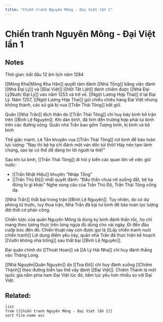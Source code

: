 ```yaml
---
title: "Chiến tranh Nguyên Mông - Đại Việt lần 1"
---
```

# Chiến tranh Nguyên Mông - Đại Việt lần 1

## Notes
Thời gian: bắt đầu 12 âm lịch năm 1284

[[Mông Kha|Mông Kha Hãn]] quyết tâm đánh [[Nhà Tống]] bằng việc đánh [[Nhà Đại Lý]] và [[Đại Việt]]
[[Hốt Tất Liệt]] đánh chiếm được [[Nhà Đại Lý|Nước Đại Lý]] vào năm 1253 và trở về. [[Ngột Lương Hợp Thai]] ở lại Đại Lý.
Năm 1257, [[Ngột Lương Hợp Thai]] gửi chiếu chiêu hàng Đại Việt nhưng không thành, các sử giả bị vua [[Trần Thái Tông]] bắt giữ.

Quân [[Nhà Trần]] đích thân do [[Trần Thái Tông]] chỉ huy bày binh bố trận trên [[Bình Lệ Nguyên]]. Khi dàn binh, đã tính đến trường hợp phải lui binh trên các đường sông. Quân nhà Trần bao gồm Tượng binh, kị binh và bộ binh

Thế giặc mạnh, Lê Tần khuyên vua [[Trần Thái Tông]] rút binh để bảo toàn lực lượng: "Nay thì bệ hạ chỉ đánh một ván dốc túi thôi! Hãy nên tạm lánh chúng, sao lại có thể dễ dàng tin lời người ta thế!"

Sau khi lui binh, [[Trần Thái Tông]] đi hỏi ý kiến các quan lớn về việc giữ nước:
- [[Trần Nhật Hiệu]] khuyên "Nhập Tống"
- [[Trần Thủ Độ]] nhất quyết đánh: "Đầu thần chưa rơi xuống đất, bệ hạ đừng lo gì khác"
Nghe xong câu của Trần Thủ Độ, Trần Thái Tông vững dạ.

[[Nhà Trần]] thất bại trong trận [[Bình Lệ Nguyên]]. Tuy nhiên, do có dự phòng từ trước, tuy thua trận, Nhà Trần đã kịp lui binh để bảo toàn lực lượng đời thời cơ phản công.

Chiến lược của quân Nguyên Mông là dùng kỵ binh đánh thần tốc, họ chỉ mang theo lương thực trên lưng ngựa đủ dùng cho vài ngày. Đi đến đâu cướp bóc đến đó. Chiến thuật này còn được gọi là [[Lấy chiến tranh nuôi chiến tranh]]
Lợi dụng điểm yếu này, quân nhà Trần đã thực hiện kế hoạch [[Vườn không nhà trống]] sau thất bại [[Bình Lệ Nguyên]].

Đại quân chính do [[Thoát Hoan]] và [[A Lý Hải Nha]] chỉ huy đánh thẳng vào Thăng Long.




[[Nhà Nguyên|Quân Nguyên]] do [[Toa Đô]] chỉ huy đánh xuống [[Chiêm Thành]] theo đường biển tạo thế vây đánh [[Đại Việt]]. 
Chiêm Thành là một quốc gia nằm phía nam Đại Việt lúc đó, tiềm lực yếu hơn nhiều so với Đại Việt.

## Related:
```dataview
list
from [[Chiến tranh Nguyên Mông - Đại Việt lần 1]]
sort file.name asc
```

